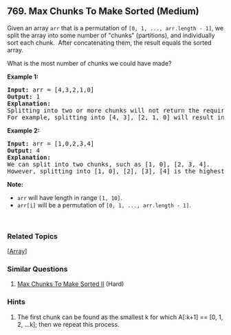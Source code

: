 <!--|This file generated by command(leetcode description); DO NOT EDIT.    |-->
<!--+----------------------------------------------------------------------+-->
<!--|@author    Openset <openset.wang@gmail.com>                           |-->
<!--|@link      https://github.com/openset                                 |-->
<!--|@home      https://github.com/openset/leetcode                        |-->
<!--+----------------------------------------------------------------------+-->

## 769. Max Chunks To Make Sorted (Medium)

<p>Given an array <code>arr</code> that is a permutation of <code>[0, 1, ..., arr.length - 1]</code>, we split the array into some number of &quot;chunks&quot; (partitions), and individually sort each chunk.&nbsp; After concatenating them,&nbsp;the result equals the sorted array.</p>

<p>What is the most number of chunks we could have made?</p>

<p><strong>Example 1:</strong></p>

<pre>
<strong>Input:</strong> arr = [4,3,2,1,0]
<strong>Output:</strong> 1
<strong>Explanation:</strong>
Splitting into two or more chunks will not return the required result.
For example, splitting into [4, 3], [2, 1, 0] will result in [3, 4, 0, 1, 2], which isn&#39;t sorted.
</pre>

<p><strong>Example 2:</strong></p>

<pre>
<strong>Input:</strong> arr = [1,0,2,3,4]
<strong>Output:</strong> 4
<strong>Explanation:</strong>
We can split into two chunks, such as [1, 0], [2, 3, 4].
However, splitting into [1, 0], [2], [3], [4] is the highest number of chunks possible.
</pre>

<p><strong>Note:</strong></p>

<ul>
	<li><code>arr</code> will have length in range <code>[1, 10]</code>.</li>
	<li><code>arr[i]</code> will be a permutation of <code>[0, 1, ..., arr.length - 1]</code>.</li>
</ul>

<p>&nbsp;</p>

### Related Topics
  [[Array](https://github.com/openset/leetcode/tree/master/tag/array/README.md)]

### Similar Questions
  1. [Max Chunks To Make Sorted II](https://github.com/openset/leetcode/tree/master/problems/max-chunks-to-make-sorted-ii) (Hard)

### Hints
  1. The first chunk can be found as the smallest k for which A[:k+1] == [0, 1, 2, ...k]; then we repeat this process.
